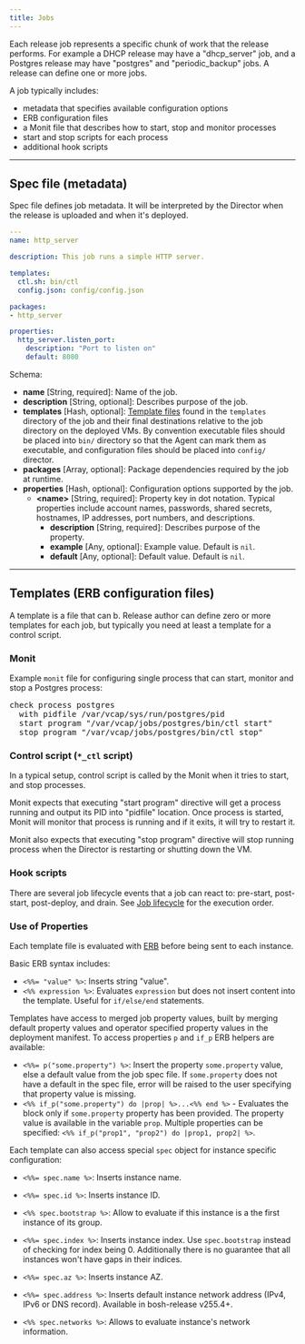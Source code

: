 ```yaml
---
title: Jobs
---
```


Each release job represents a specific chunk of work that the release performs. For example a DHCP release may have a "dhcp\_server" job, and a Postgres release may have "postgres" and "periodic\_backup" jobs. A release can define one or more jobs.

A job typically includes:

- metadata that specifies available configuration options
- ERB configuration files
- a Monit file that describes how to start, stop and monitor processes
- start and stop scripts for each process
- additional hook scripts

---
## <a id="spec"></a> Spec file (metadata)

Spec file defines job metadata. It will be interpreted by the Director when the release is uploaded and when it's deployed.

```yaml
---
name: http_server

description: This job runs a simple HTTP server.

templates:
  ctl.sh: bin/ctl
  config.json: config/config.json

packages:
- http_server

properties:
  http_server.listen_port:
    description: "Port to listen on"
    default: 8080
```

Schema:

* **name** [String, required]: Name of the job.
* **description** [String, optional]: Describes purpose of the job.
* **templates** [Hash, optional]: [Template files](#templates) found in the `templates` directory of the job and their final destinations relative to the job directory on the deployed VMs. By convention executable files should be placed into `bin/` directory so that the Agent can mark them as executable, and configuration files should be placed into `config/` director.
* **packages** [Array, optional]: Package dependencies required by the job at runtime.
* **properties** [Hash, optional]: Configuration options supported by the job.
    * **\<name\>** [String, required]: Property key in dot notation. Typical properties include account names, passwords, shared secrets, hostnames, IP addresses, port numbers, and descriptions.
        * **description** [String, required]: Describes purpose of the property.
        * **example** [Any, optional]: Example value. Default is `nil`.
        * **default** [Any, optional]: Default value. Default is `nil`.

---
## <a id="templates"></a> Templates (ERB configuration files)

A template is a file that can b. Release author can define zero or more templates for each job, but typically you need at least a template for a control script.

### <a id="monit"></a> Monit

Example `monit` file for configuring single process that can start, monitor and stop a Postgres process:

<pre class="terminal">
check process postgres
  with pidfile /var/vcap/sys/run/postgres/pid
  start program "/var/vcap/jobs/postgres/bin/ctl start"
  stop program "/var/vcap/jobs/postgres/bin/ctl stop"
</pre>

### <a id="ctl"></a> Control script (`*_ctl` script)

In a typical setup, control script is called by the Monit when it tries to start, and stop processes.

Monit expects that executing "start program" directive will get a process running and output its PID into "pidfile" location. Once process is started, Monit will monitor that process is running and if it exits, it will try to restart it.

Monit also expects that executing "stop program" directive will stop running process when the Director is restarting or shutting down the VM.

### <a id="hooks"></a> Hook scripts

There are several job lifecycle events that a job can react to: pre-start, post-start, post-deploy, and drain. See [Job lifecycle](job-lifecycle.html) for the execution order.

### <a id="properties"></a> Use of Properties

Each template file is evaluated with [ERB](http://apidock.com/ruby/ERB) before being sent to each instance.

Basic ERB syntax includes:

- `<%%= "value" %>`: Inserts string "value".
- `<%% expression %>`: Evaluates `expression` but does not insert content into the template. Useful for `if/else/end` statements.

Templates have access to merged job property values, built by merging default property values and operator specified property values in the deployment manifest. To access properties `p` and `if_p` ERB helpers are available:

- `<%%= p("some.property") %>`: Insert the property `some.property` value, else a default value from the job spec file. If `some.property` does not have a default in the spec file, error will be raised to the user specifying that property value is missing.
- `<%% if_p("some.property") do |prop| %>...<%% end %>` - Evaluates the block only if `some.property` property has been provided. The property value is available in the variable `prop`. Multiple properties can be specified: `<%% if_p("prop1", "prop2") do |prop1, prop2| %>`.

<a id="properties-spec"></a>

Each template can also access special `spec` object for instance specific configuration:

- `<%%= spec.name %>`: Inserts instance name.
- `<%%= spec.id %>`: Inserts instance ID.

- `<%% spec.bootstrap %>`: Allow to evaluate if this instance is a the first instance of its group.
- `<%%= spec.index %>`: Inserts instance index. Use `spec.bootstrap` instead of checking for index being 0. Additionally there is no guarantee that all instances won't have gaps in their indices.

- `<%%= spec.az %>`: Inserts instance AZ.
- `<%%= spec.address %>`: Inserts default instance network address (IPv4, IPv6 or DNS record). Available in bosh-release v255.4+.
- `<%% spec.networks %>`: Allows to evaluate instance's network information.
